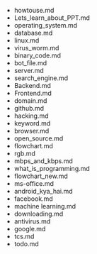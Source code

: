 - howtouse.md
- Lets_learn_about_PPT.md
- operating_system.md
- database.md
- linux.md
- virus_worm.md
- binary_code.md
- bot_file.md
- server.md
- search_engine.md
- Backend.md
- Frontend.md
- domain.md
- github.md
- hacking.md
- keyword.md
- browser.md
- open_source.md
- flowchart.md
- rgb.md
- mbps_and_kbps.md
- what_is_programming.md
- flowchart_new.md
- ms-office.md
- android_kya_hai.md
- facebook.md
- machine learning.md
- downloading.md
- antivirus.md
- google.md
- tcs.md
- todo.md

